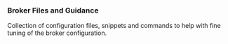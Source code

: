### Broker Files and Guidance

Collection of configuration files, snippets and commands to help with fine tuning of the broker configuration.